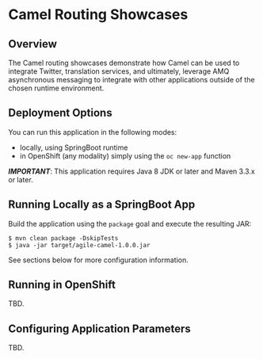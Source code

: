 Camel Routing Showcases
=======================

Overview
--------

The Camel routing showcases demonstrate how Camel can be used to integrate
Twitter, translation services, and ultimately, leverage AMQ asynchronous
messaging to integrate with other applications outside of the chosen runtime
environment.

Deployment Options
------------------

You can run this application in the following modes:

- locally, using SpringBoot runtime
- in OpenShift (any modality) simply using the ``oc new-app`` function

***IMPORTANT***: This application requires Java 8 JDK or later and Maven 3.3.x or later.

Running Locally as a SpringBoot App
-----------------------------------

Build the application using the ``package`` goal and execute the resulting JAR:

    $ mvn clean package -DskipTests
    $ java -jar target/agile-camel-1.0.0.jar

See sections below for more configuration information.

Running in OpenShift
--------------------

TBD.

Configuring Application Parameters
----------------------------------

TBD.
